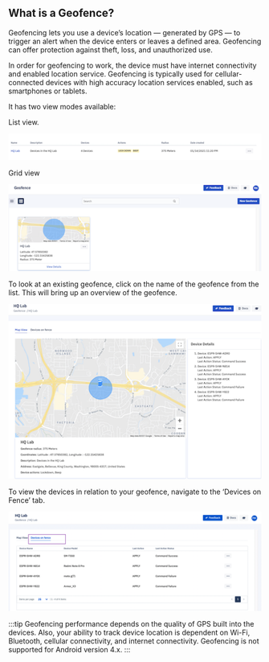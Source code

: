 ## What is a Geofence?

Geofencing lets you use a device’s location — generated by GPS — to trigger an alert when the device enters or leaves a defined area. Geofencing can offer protection against theft, loss, and unauthorized use.

In order for geofencing to work, the device must have internet connectivity and enabled location service. Geofencing is typically used for cellular-connected devices with high accuracy location services enabled, such as smartphones or tablets.

It has two view modes available: 

List view.

![list view](./images/geofenceListView.png)


Grid view

![Grid view](./images/GeofenceGridView.png)


To look at an existing geofence, click on the name of the geofence from the list. This will bring up an overview of the geofence.

![Select Geofence name](./images/geofenceDetails.png)

  

To view the devices in relation to your geofence, navigate to the ‘Devices on Fence’ tab.

![device on fence tab](./images/deviceRelation.png)

:::tip
Geofencing performance depends on the quality of GPS built into the devices. Also, your ability to track device location is dependent on Wi-Fi, Bluetooth, cellular connectivity, and internet connectivity. Geofencing is not supported for Android version 4.x.
:::